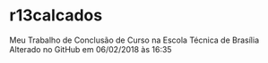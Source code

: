 # r13calcados
Meu Trabalho de Conclusão de Curso na Escola Técnica de Brasília
Alterado no GitHub em 06/02/2018 às 16:35

